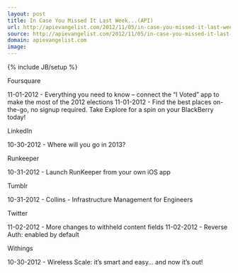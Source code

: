 ```yaml
---
layout: post
title: In Case You Missed It Last Week...(API)
url: http://apievangelist.com/2012/11/05/in-case-you-missed-it-last-week…api/
source: http://apievangelist.com/2012/11/05/in-case-you-missed-it-last-week…api/
domain: apievangelist.com
image: 
---
```

{% include JB/setup %}



Foursquare




11-01-2012 -&nbsp;Everything you need to know &ndash; connect the &ldquo;I Voted&rdquo; app to make the most of the 2012 elections
11-01-2012 -&nbsp;Find the best places on-the-go, no signup required. Take Explore for a spin on your BlackBerry today!





LinkedIn




10-30-2012 -&nbsp;Where will you go in 2013?





Runkeeper




10-31-2012 -&nbsp;Launch RunKeeper from your own iOS app





Tumblr




10-31-2012 -&nbsp;Collins - Infrastructure Management for Engineers





Twitter




11-02-2012 -&nbsp;More changes to withheld content fields
11-02-2012 -&nbsp;Reverse Auth: enabled by default





Withings




10-30-2012 -&nbsp;Wireless Scale: it&rsquo;s smart and easy&hellip; and now it&rsquo;s out!
